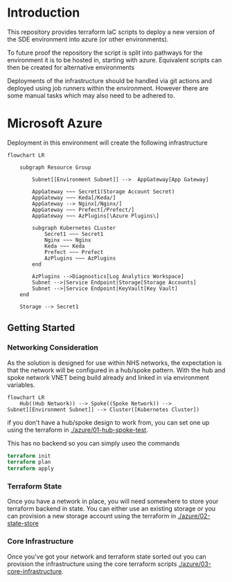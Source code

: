 # Introduction
This repository provides terraform IaC scripts to deploy a new version of the SDE environment into azure (or other environments).

To future proof the repository the script is split into pathways for the environment it is to be hosted in, starting with azure. Equivalent scripts can then be created for alternative environments

Deployments of the infrastructure should be handled via git actions and deployed using job runners within the environment. However there are some manual tasks which may also need to be adhered to.

# Microsoft Azure
Deployment in this environment will create the following infrastructure

```mermaid
flowchart LR
    
    subgraph Resource Group
        
        Subnet[[Environment Subnet]] -->  AppGateway[App Gateway]

        AppGateway ~~~ Secret1(Storage Account Secret)
        AppGateway ~~~ Keda[/Keda/]
        AppGateway --> Nginx[/Nginx/]
        AppGateway ~~~ Prefect[/Prefect/]
        AppGateway ~~~ AzPlugins[\Azure Plugins\]
        
        subgraph Kubernetes CLuster
            Secret1 ~~~ Secret1
            Nginx ~~~ Nginx 
            Keda ~~~ Keda
            Prefect ~~~ Prefect
            AzPlugins ~~~ AzPlugins
        end

        AzPlugins -->Diagnostics[Log Analytics Workspace]
        Subnet -->|Service Endpoint|Storage[Storage Accounts]
        Subnet -->|Service Endpoint|KeyVault[Key Vault]
    end

    Storage --> Secret1

```

## Getting Started
### Networking Consideration
As the solution is designed for use within NHS networks, the expectation is that the network will be configured in a hub/spoke pattern. With the hub and spoke network VNET being build already and linked in via environment variables.

```mermaid
flowchart LR
    Hub((Hub Network)) --> Spoke((Spoke Network)) --> Subnet[[Environment Subnet]] --> Cluster([Kubernetes Cluster])

```

if you don't have a hub/spoke design to work from, you can set one up using the terraform in [./azure/01-hub-spoke-test](azure/01-hub-spoke-test).

This has no backend so you can simply useo the commands

```terraform
terraform init
terraform plan
terraform apply
```

### Terraform State
Once you have a network in place, you will need somewhere to store your terraform backend in state. You can either use an existing storage or you can provision a new storage account using the terraform in [./azure/02-state-store](./azure/02-state-store/)

### Core Infrastructure
Once you've got your network and terraform state sorted out you can provision the infrastructure using the core terraform scripts [./azure/03-core-infrastructure](./azure/03-core-infrastructure/).
